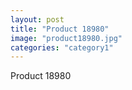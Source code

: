 ```yaml
---
layout: post
title: "Product 18980"
image: "product18980.jpg"
categories: "category1"
---
```

Product 18980
